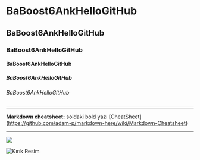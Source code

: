 # BaBoost6AnkHelloGitHub
## BaBoost6AnkHelloGitHub
### BaBoost6AnkHelloGitHub
#### BaBoost6AnkHelloGitHub
##### BaBoost6AnkHelloGitHub
###### BaBoost6AnkHelloGitHub

----
**Markdown cheatsheet:** soldaki bold yazı [CheatSheet] (https://github.com/adam-p/markdown-here/wiki/Markdown-Cheatsheet)

----
 
![](https://cdn-icons-png.flaticon.com/512/25/25231.png)

![Kırık Resim](Link)
